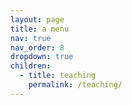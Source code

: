 ```yaml
---
layout: page
title: a menu
nav: true
nav_order: 8
dropdown: true
children:
  - title: teaching
    permalink: /teaching/
--- 
```

